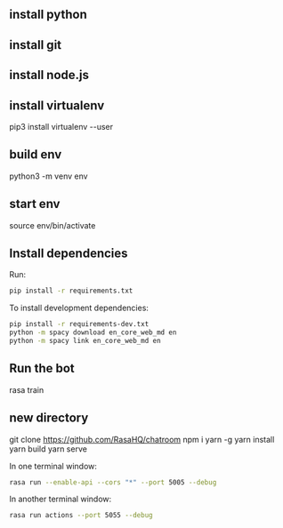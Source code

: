 ## install python
## install git
## install node.js

## install virtualenv
pip3 install virtualenv --user

## build env
python3 -m venv env

## start env 
source env/bin/activate

## Install dependencies
Run:
```bash
pip install -r requirements.txt
```

To install development dependencies:

```bash
pip install -r requirements-dev.txt
python -m spacy download en_core_web_md en
python -m spacy link en_core_web_md en
```

## Run the bot

rasa train

## new directory

git clone https://github.com/RasaHQ/chatroom
npm i yarn -g
yarn install
yarn build
yarn serve

In one terminal window:
```bash
rasa run --enable-api --cors "*" --port 5005 --debug
```
In another terminal window:
```bash
rasa run actions --port 5055 --debug
```
